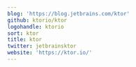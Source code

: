 ```yaml
---
blog: 'https://blog.jetbrains.com/ktor'
github: ktorio/ktor
logohandle: ktorio
sort: ktor
title: ktor
twitter: jetbrainsktor
website: 'https://ktor.io/'
---
```

